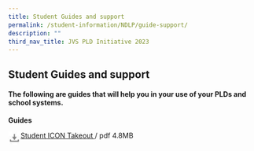 ```yaml
---
title: Student Guides and support
permalink: /student-information/NDLP/guide-support/
description: ""
third_nav_title: JVS PLD Initiative 2023
---
```

## Student Guides and support

#### The following are guides that will help you in your use of your PLDs and school systems.

**Guides**

<img src="/images/photo1669454011.jpeg" style="width:5%" align=left>

[Student ICON Takeout ](/files/JVS%20iCON_Google%20Takeout_Guide_for_Students.pdf) / pdf 4.8MB

